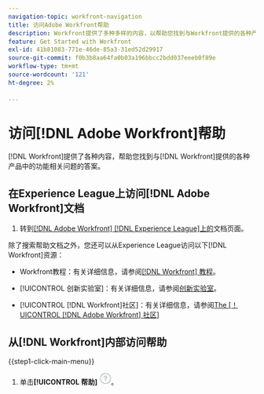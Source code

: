 ```yaml
---
navigation-topic: workfront-navigation
title: 访问Adobe Workfront帮助
description: Workfront提供了多种多样的内容，以帮助您找到与Workfront提供的各种产品中的功能相关问题的答案。
feature: Get Started with Workfront
exl-id: 41b81083-771e-46de-85a3-31ed52d29917
source-git-commit: f0b3b8aa64fa0b03a196bbcc2bdd037eeeb0f89e
workflow-type: tm+mt
source-wordcount: '121'
ht-degree: 2%

---
```


# 访问[!DNL Adobe Workfront]帮助

[!DNL Workfront]提供了各种内容，帮助您找到与[!DNL Workfront]提供的各种产品中的功能相关问题的答案。


## 在Experience League上访问[!DNL Adobe Workfront]文档

1. 转到[[!DNL Adobe Workfront]  [!DNL Experience League]上的](https://experienceleague.adobe.com/zh-hans/docs/workfront/using/home)文档页面。

除了搜索帮助文档之外，您还可以从Experience League访问以下[!DNL Workfront]资源：

* Workfront教程：有关详细信息，请参阅[[!DNL Workfront] 教程](https://experienceleague.adobe.com/zh-hans/docs/workfront-learn/tutorials-workfront/home)。

* [!UICONTROL 创新实验室]：有关详细信息，请参阅[创新实验室](https://experienceleaguecommunities.adobe.com/t5/workfront-ideas/idb-p/workfront-ideas)。
* [!UICONTROL [!DNL Workfront]社区]：有关详细信息，请参阅[The [！UICONTROL [!DNL Adobe Workfront] 社区]](https://experienceleaguecommunities.adobe.com/t5/workfront/ct-p/workfront)

## 从[!DNL Workfront]内部访问帮助

{{step1-click-main-menu}}

1. 单击&#x200B;**[!UICONTROL 帮助]** ![帮助图标](assets/help-icon.png)。
